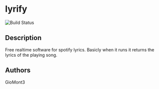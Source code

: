 # lyrify

![Build Status](https://github.com/GioMont3/lyrify/actions/workflows/python-app.yml/badge.svg)

## Description

Free realtime software for spotify lyrics.
Basicly when it runs it returns the lyrics of the playing song.

## Authors

GioMont3
